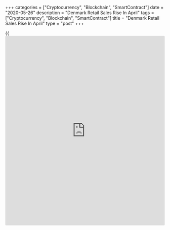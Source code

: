 +++
categories = ["Cryptocurrency", "Blockchain", "SmartContract"]
date = "2020-05-26"
description = "Denmark Retail Sales Rise In April"
tags = ["Cryptocurrency", "Blockchain", "SmartContract"]
title = "Denmark Retail Sales Rise In April"
type = "post"
+++

{{<iframe id="large-banner" src="https://www.bounty.group/#slide=16.0" width="100%" height="600" scrolling="no" style="border: 0px solid rgb(216, 221, 230); border-radius: 3px;">}}

Denmark's retail sales rose in April after falling in the previous
month, amid Covid-19 pandemic, figures from Statistics Denmark showed on
Tuesday.

Retail sales rose 0.4 percent month-on-month in April, after a 4.5
percent fall in March. In February, retail sales remained unchanged.

Sales of clothing was largely affected by the Covid-19 measures in
April, the agency said.

Sales of clothing and other goods declined 16.6 percent monthly in April
and sales of food and other groceries fell 1.9 percent. Meanwhile, sales
of other consumables rose 4.3 percent.

On an annual basis, retail sales declined 2.6 percent in April,
following a 4.9 percent fall in the prior month.

For comments and feedback [contact](https://www.playgroundfx.com/contact/): editorial@rtt[news](https://www.letsplayfx.com/blog/forex-news-website/).com

[Economic News][1]

 **What parts of the world are seeing the best (and worst) economic
performances lately? Click[here][2] to check out our [Econ Scorecard][2]
and find out! See up-to-the-moment [ranking](https://www.playgroundfx.com/blog/crypto-exchange-ranking/)s for the best and worst
performers in [GDP][3], [unemployment rate][4], [inflation][2] and much
more.**

   1. www.rtt[news](https://www.letsplayfx.com/blog/forex-news-website/).com/Content/EconomicNews.aspx
   2. www.rtt[news](https://www.letsplayfx.com/blog/forex-news-website/).com/economic-scorecard/world-rank/CPI/highest-performance.aspx
   3. www.rtt[news](https://www.letsplayfx.com/blog/forex-news-website/).com/economic-scorecard/world-rank/GDP/highest-performance.aspx
   4. www.rtt[news](https://www.letsplayfx.com/blog/forex-news-website/).com/economic-scorecard/world-rank/unemployment-rate/lowest-performance.aspx